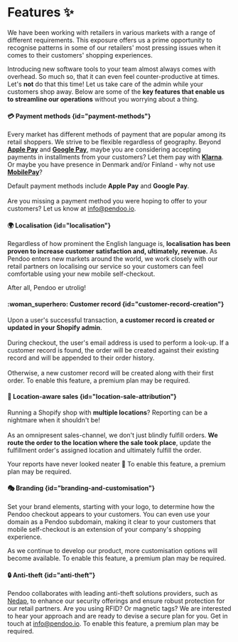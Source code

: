 # Features :sparkles:
We have been working with retailers in various markets with a range of different requirements. This exposure offers us a
prime opportunity to recognise patterns in some of our retailers' most pressing issues when it comes to their customers' shopping experiences.

<note>Introducing new software tools to your team almost always comes with overhead. So much so, that it can even feel 
counter-productive at times. Let's <b>not</b> do that this time! Let us take care of the admin while your customers shop away. 
Below are some of the <b>key features that enable us to streamline our operations</b> without you worrying about a thing.
</note>

#### :credit_card: Payment methods {id="payment-methods"}
Every market has different methods of payment that are popular among its retail shoppers. We
strive to be flexible regardless of geography. Beyond <b><a href="https://www.apple.com/apple-pay/">Apple Pay</a></b> and
<b><a href="https://pay.google.com/intl/en/about/">Google Pay</a></b>, maybe you are considering 
accepting payments in installments from your customers? Let them pay with <b><a href="https://www.klarna.com/">Klarna</a></b>. 
Or maybe you have presence in Denmark and/or Finland - why not use <b><a href="https://mobilepaygroup.com/">MobilePay</a></b>? 

Default payment methods include **Apple Pay** and **Google Pay**. <br/><br/>Are you missing a payment method you were hoping to
offer to your customers? Let us know at [info@pendoo.io](mailto:info@pendoo.io).

#### :earth_africa: Localisation {id="localisation"}
Regardless of how prominent the English language is, **localisation has been proven to increase customer satisfaction
and, ultimately, revenue.** As Pendoo enters new markets around the world, we work closely with our retail partners on
localising our service so your customers can feel comfortable using your new mobile self-checkout.

After all, Pendoo <tooltip term="so-cool">er utrolig</tooltip>!

#### :woman_superhero: Customer record {id="customer-record-creation"}
Upon a user's successful transaction, <b>a customer record is created or updated in your Shopify admin</b>. <br/><br/>During checkout, the user's
email address is used to perform a look-up. If a customer record is found, the order will be created against their existing record and will
be appended to their order history. <br/><br/>
Otherwise, a new customer record will be created along with their first order.
<warning>To enable this feature, a premium plan may be required.</warning>

#### :round_pushpin: Location-aware sales {id="location-sale-attribution"}
Running a Shopify shop with **multiple locations**? Reporting can be a nightmare when it shouldn't be!<br/><br/> As an omnipresent sales-channel,
we don't just blindly fulfill orders. **We route the order to the location where the sale took place**, update the fulfillment order's
assigned location and ultimately fulfill the order.

Your reports have never looked neater :broom:
<warning>To enable this feature, a premium plan may be required.</warning>

#### :performing_arts: Branding {id="branding-and-customisation"}
Set your brand elements, starting with your logo, to determine how the Pendoo checkout appears to your customers.
You can even use your domain as a Pendoo subdomain, making it clear to your customers that mobile self-checkout is an
extension of your company's shopping experience. <br/>

As we continue to develop our product, more customisation options will become available.
<warning>To enable this feature, a premium plan may be required.</warning>

#### :lock: Anti-theft {id="anti-theft"}
Pendoo collaborates with leading anti-theft solutions providers, such as <a href="https://nedap.com/">Nedap</a>,
to enhance our security offerings and ensure robust protection for our retail partners. Are you using RFID? Or magnetic tags?
We are interested to hear your approach and are ready to devise a secure plan for you. Get in touch at [info@pendoo.io](mailto:info@pendoo.io).
<warning>To enable this feature, a premium plan may be required.</warning>